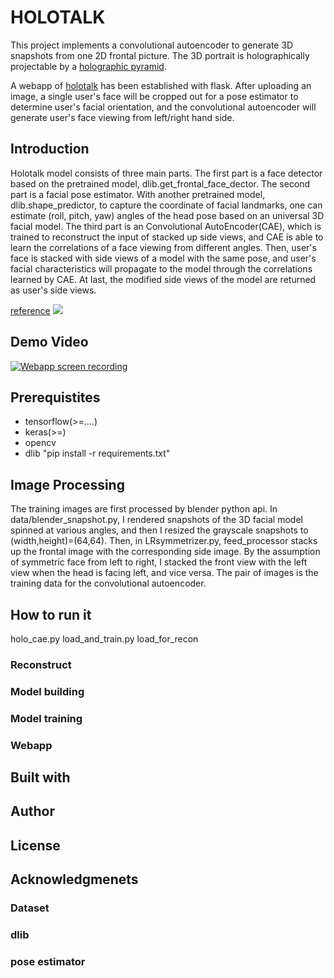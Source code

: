 # HOLOTALK

This project implements a convolutional autoencoder to generate 3D snapshots from one 2D frontal picture. The 3D portrait is holographically projectable by a [holographic pyramid](https://maker.pro/custom/projects/diy-hologram).

A webapp of [holotalk](http://matrixdata.club) has been established with flask. After uploading an image, a single user's face will be cropped out for a pose estimator to determine user's facial orientation, and the convolutional autoencoder will generate user's face viewing from left/right hand side.

## Introduction
Holotalk model consists of three main parts. The first part is a face detector based on the pretrained model, dlib.get_frontal_face_dector. The second part is a facial pose estimator. With another pretrained model, dlib.shape_predictor, to capture the coordinate of facial landmarks, one can estimate (roll, pitch, yaw) angles of the head pose based on an universal 3D facial model. The third part is an Convolutional AutoEncoder(CAE), which is trained to reconstruct the input of stacked up side views, and CAE is able to learn the correlations of a face viewing from different angles. Then, user's face is stacked with side views of a model with the same pose, and user's facial characteristics will propagate to the model through the correlations learned by CAE. At last, the modified side views of the model are returned as user's side views.

[reference](http://example.com)
![](/img/pic.png)

## Demo Video
[![Webapp screen recording](matrixdata_club.png)](https://youtu.be/IjoDcWxOqEs)
## Prerequistites
* tensorflow(>=....)
* keras(>=)
* opencv
* dlib
"pip install -r requirements.txt"
## Image Processing
The training images are first processed by blender python api. In data/blender_snapshot.py, I rendered snapshots of the 3D facial model spinned at various angles, and then I resized the grayscale snapshots to (width,height)=(64,64). Then, in LRsymmetrizer.py, feed_processor stacks up the frontal image with the corresponding side image. By the assumption of symmetric face from left to right, I stacked the front view with the left view when the head is facing left, and vice versa. The pair of images is the training data for the convolutional autoencoder.
## How to run it
holo_cae.py
load_and_train.py
load_for_recon
### Reconstruct
### Model building
### Model training
### Webapp

## Built with

## Author

## License

## Acknowledgmenets
### Dataset
### dlib
### pose estimator
